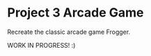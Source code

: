 Project 3 Arcade Game
===============================

Recreate the classic arcade game Frogger.

WORK IN PROGRESS! :)
